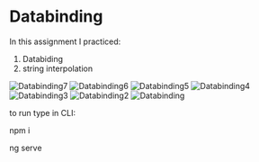 # Databinding
In this assignment I practiced:
1. Databiding
2. string interpolation


<img src="https://res.cloudinary.com/mokaweb/image/upload/v1594214192/Udemy%20Angular%20TypeScript/Databinding7.gif" alt="Databinding7"> 

<img src="https://res.cloudinary.com/mokaweb/image/upload/v1594068778/Udemy%20Angular%20TypeScript/Databinding-6.gif" alt="Databinding6"> 

<img src="https://res.cloudinary.com/mokaweb/image/upload/v1593445118/Udemy%20Angular%20TypeScript/Databinding-5.gif" alt="Databinding5"> 

<img src="https://res.cloudinary.com/mokaweb/image/upload/v1593440165/Udemy%20Angular%20TypeScript/Databinding4.gif" alt="Databinding4">

<img src="https://res.cloudinary.com/mokaweb/image/upload/v1593437900/Udemy%20Angular%20TypeScript/Databinding3.png" alt="Databinding3">

<img src="https://res.cloudinary.com/mokaweb/image/upload/v1593434718/Udemy%20Angular%20TypeScript/Databinding2.png" alt="Databinding2">

<img src="https://res.cloudinary.com/mokaweb/image/upload/v1593426027/Udemy%20Angular%20TypeScript/Databinding.png" alt="Databinding">

to run type in CLI: 

npm i 

ng serve
